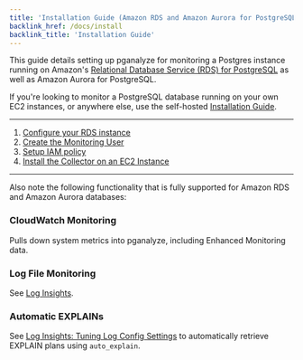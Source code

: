 ```yaml
---
title: 'Installation Guide (Amazon RDS and Amazon Aurora for PostgreSQL)'
backlink_href: /docs/install
backlink_title: 'Installation Guide'
---
```


This guide details setting up pganalyze for monitoring a Postgres instance running
on Amazon's [Relational Database Service (RDS) for PostgreSQL](https://aws.amazon.com/rds/postgresql/)
as well as Amazon Aurora for PostgreSQL.

If you're looking to monitor a PostgreSQL database running on your own EC2 instances, or anywhere else, use the self-hosted [Installation Guide](/docs/install).

---

1. [Configure your RDS instance](/docs/install/amazon_rds/01_configure_rds_instance)
2. [Create the Monitoring User](/docs/install/amazon_rds/02_create_monitoring_user)
3. [Setup IAM policy](/docs/install/amazon_rds/03_setup_iam_policy)
4. [Install the Collector on an EC2 Instance](/docs/install/amazon_rds/04_install_collector)

---

Also note the following functionality that is fully supported for Amazon RDS and Amazon Aurora databases:

### CloudWatch Monitoring

Pulls down system metrics into pganalyze, including Enhanced Monitoring data.

### Log File Monitoring

See [Log Insights](/docs/log-insights).

### Automatic EXPLAINs

See [Log Insights: Tuning Log Config Settings](/docs/log-insights) to automatically
retrieve EXPLAIN plans using `auto_explain`.
